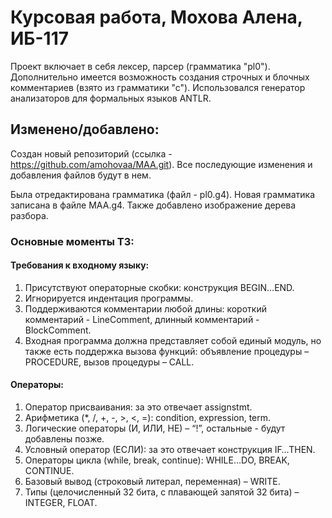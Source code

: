 # Курсовая работа, Мохова Алена, ИБ-117
Проект включает в себя лексер, парсер (грамматика "pl0"). Дополнительно имеется возможность создания строчных и блочных комментариев (взято из грамматики "с"). Использовался генератор анализаторов для формальных языков ANTLR.

## Изменено/добавлено:
Создан новый репозиторий (ссылка - https://github.com/amohovaa/MAA.git). Все последующие изменения и добавления файлов будут в нем.

Была отредактирована грамматика (файл - pl0.g4). Новая грамматика записана в файле MAA.g4. Также добавлено изображение дерева разбора.
### Основные моменты ТЗ:
#### Требования к входному языку:
1. Присутствуют операторные скобки: конструкция BEGIN…END.
2. Игнорируется индентация программы.
3. Поддерживаются комментарии любой длины: короткий комментарий - LineComment, длинный комментарий - BlockComment.
4. Входная программа должна представляет собой единый модуль, но также есть поддержка вызова функций: объявление процедуры – PROCEDURE, вызов процедуры – CALL.
#### Операторы:	
1. Оператор присваивания: за это отвечает assignstmt.
2. Арифметика (*, /, +, -, >, <, =): condition, expression, term.
3. Логические операторы (И, ИЛИ, НЕ) – “!”, остальные - будут добавлены позже.
4. Условный оператор (ЕСЛИ): за это отвечает конструкция IF…THEN.
5. Операторы цикла (while, break, continue): WHILE…DO, BREAK, CONTINUE.
6. Базовый вывод (строковый литерал, переменная) – WRITE.
7. Типы (целочисленный 32 бита, с плавающей запятой 32 бита) – INTEGER, FLOAT.


